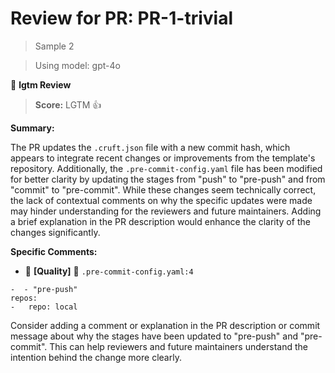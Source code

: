 # Review for PR: PR-1-trivial

> Sample 2

> Using model: gpt-4o


🦉 **lgtm Review**

> **Score:** LGTM 👍

**Summary:**

The PR updates the `.cruft.json` file with a new commit hash, which appears to integrate recent changes or improvements from the template's repository. Additionally, the `.pre-commit-config.yaml` file has been modified for better clarity by updating the stages from "push" to "pre-push" and from "commit" to "pre-commit". While these changes seem technically correct, the lack of contextual comments on why the specific updates were made may hinder understanding for the reviewers and future maintainers. Adding a brief explanation in the PR description would enhance the clarity of the changes significantly.

**Specific Comments:**

- 🦉 **[Quality]** 🔵 `.pre-commit-config.yaml:4`




```
-  - "pre-push"
repos:
-   repo: local
```


Consider adding a comment or explanation in the PR description or commit message about why the stages have been updated to "pre-push" and "pre-commit". This can help reviewers and future maintainers understand the intention behind the change more clearly.